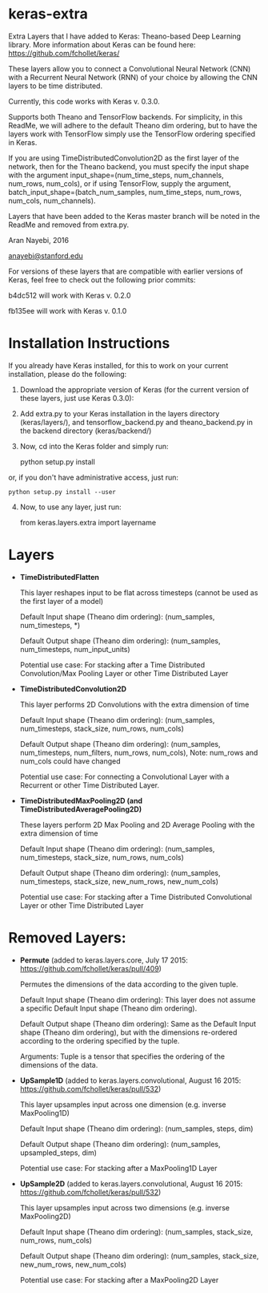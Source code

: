 # keras-extra
Extra Layers that I have added to Keras: Theano-based Deep Learning library. More information about Keras can be found here: https://github.com/fchollet/keras/

These layers allow you to connect a Convolutional Neural Network (CNN) with a Recurrent Neural Network (RNN) of your choice by allowing the CNN layers to be time distributed.

Currently, this code works with Keras v. 0.3.0. 

Supports both Theano and TensorFlow backends. For simplicity, in this ReadMe, we will adhere to the default Theano dim ordering, but to have the layers work with TensorFlow simply use the TensorFlow ordering specified in Keras.

If you are using TimeDistributedConvolution2D as the first layer of the network, then for the Theano backend, you must specify the input shape with the argument input_shape=(num_time_steps, num_channels, num_rows, num_cols), or if using TensorFlow, supply the argument, batch_input_shape=(batch_num_samples, num_time_steps, num_rows, num_cols, num_channels).

Layers that have been added to the Keras master branch will be noted in the ReadMe and removed from extra.py.

Aran Nayebi, 2016

anayebi@stanford.edu

For versions of these layers that are compatible with earlier versions of Keras, feel free to check out the following prior commits:

b4dc512 will work with Keras v. 0.2.0

fb135ee will work with Keras v. 0.1.0

# Installation Instructions
If you already have Keras installed, for this to work on your current installation, please do the following:

1. Download the appropriate version of Keras (for the current version of these layers, just use Keras 0.3.0):

2. Add extra.py to your Keras installation in the layers directory (keras/layers/), and tensorflow_backend.py and theano_backend.py in the backend directory (keras/backend/)

3. Now, cd into the Keras folder and simply run:
    
    python setup.py install

or, if you don't have administrative access, just run:
    
    python setup.py install --user
    
4. Now, to use any layer, just run:
    
    from keras.layers.extra import layername

# Layers

- **TimeDistributedFlatten**

	This layer reshapes input to be flat across timesteps (cannot be used as the first layer of a model)

	Default Input shape (Theano dim ordering): (num_samples, num_timesteps, *)
	
	Default Output shape (Theano dim ordering): (num_samples, num_timesteps, num_input_units)
	
	Potential use case: For stacking after a Time Distributed Convolution/Max Pooling Layer or other Time Distributed Layer
	
- **TimeDistributedConvolution2D**

	This layer performs 2D Convolutions with the extra dimension of time
	
    Default Input shape (Theano dim ordering): (num_samples, num_timesteps, stack_size, num_rows, num_cols)
	
    Default Output shape (Theano dim ordering): (num_samples, num_timesteps, num_filters, num_rows, num_cols), Note: num_rows and num_cols could have changed
	
    Potential use case: For connecting a Convolutional Layer with a Recurrent or other Time Distributed Layer.

- **TimeDistributedMaxPooling2D (and TimeDistributedAveragePooling2D)**

    These layers perform 2D Max Pooling and 2D Average Pooling with the extra dimension of time
	
    Default Input shape (Theano dim ordering): (num_samples, num_timesteps, stack_size, num_rows, num_cols)
	
    Default Output shape (Theano dim ordering): (num_samples, num_timesteps, stack_size, new_num_rows, new_num_cols)
	
    Potential use case: For stacking after a Time Distributed Convolutional Layer or other Time Distributed Layer

# Removed Layers:

- **Permute** (added to keras.layers.core, July 17 2015: https://github.com/fchollet/keras/pull/409)

    Permutes the dimensions of the data according to the given tuple.
    
    Default Input shape (Theano dim ordering): This layer does not assume a specific Default Input shape (Theano dim ordering).
    
    Default Output shape (Theano dim ordering): Same as the Default Input shape (Theano dim ordering), but with the dimensions re-ordered according to the ordering specified by the tuple.

    Arguments: Tuple is a tensor that specifies the ordering of the dimensions of the data.

- **UpSample1D** (added to keras.layers.convolutional, August 16 2015: https://github.com/fchollet/keras/pull/532)

	This layer upsamples input across one dimension (e.g. inverse MaxPooling1D)
	
    Default Input shape (Theano dim ordering): (num_samples, steps, dim)
	
    Default Output shape (Theano dim ordering): (num_samples, upsampled_steps, dim)
	
    Potential use case: For stacking after a MaxPooling1D Layer

- **UpSample2D** (added to keras.layers.convolutional, August 16 2015: https://github.com/fchollet/keras/pull/532)

	This layer upsamples input across two dimensions (e.g. inverse MaxPooling2D)
	
    Default Input shape (Theano dim ordering): (num_samples, stack_size, num_rows, num_cols)
	
    Default Output shape (Theano dim ordering): (num_samples, stack_size, new_num_rows, new_num_cols)
	
    Potential use case: For stacking after a MaxPooling2D Layer
